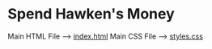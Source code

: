 # Spend Hawken's Money

Main HTML File --> [index.html](index.html)
Main CSS File --> [styles.css](styles.css)
